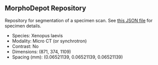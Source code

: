 
## MorphoDepot Repository
Repository for segmentation of a specimen scan.  See [this JSON file](MorphoDepotAccession.json) for specimen details.
* Species: Xenopus laevis
* Modality: Micro CT (or synchrotron)
* Contrast: No
* Dimensions: (871, 374, 1109)
* Spacing (mm): (0.06521139, 0.06521139, 0.06521139)
        